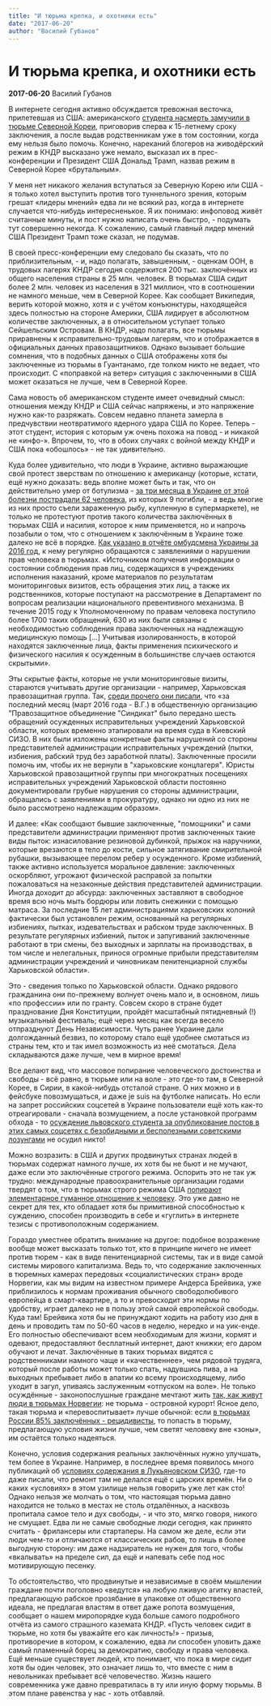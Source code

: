 ```yaml
---
title: "И тюрьма крепка, и охотники есть"
date: "2017-06-20"
author: "Василий Губанов"
---
```


# И тюрьма крепка, и охотники есть

**2017-06-20** Василий Губанов

В интернете сегодня активно обсуждается тревожная весточка, прилетевшая из США: американского [студента насмерть замучили в тюрьме Северной Кореи](https://tjournal.ru/45497-amerikanskii-student-umer-cherez-nedelu-posle-osvobozhdeniya-iz-turmi-kndr), приговорив сперва к 15-летнему сроку заключения, а после выдав родственникам уже в том состоянии, когда ему нельзя было помочь. Конечно, нареканий блогеров на живодёрский режим в КНДР высказано уже немало, высказал их в прес-конференции и Президент США Дональд Трамп, назвав режим в Северной Корее «брутальным».

У меня нет никакого желания вступаться за Северную Корею или США - я только хотел выступить против того туннельного зрения, которым грешат «лидеры мнений» едва ли не всякий раз, когда в интернете случается что-нибудь интересненькое. Я их понимаю: инфоповод живёт считанные минуты, и пост нужно написать очень быстро, - подумать тут совершенно некогда. К сожалению, самый главный лидер мнений США Президент Трамп тоже сказал, не подумав.

В своей пресс-конференции ему следовало бы сказать, что по приблизительным, - и, надо полагать, завышенным, - оценкам ООН, в трудовых лагерях КНДР сегодня содержится 200 тыс. заключённых из общего населения страны в 25 млн. человек. В тюрьмах США сидит более 2 млн. человек из населения в 321 миллион, что в соотношении не намного меньше, чем в Северной Корее. Как сообщает Википедия, верить которой можно, хотя и с учётом конъюнктуры, находящейся здесь полностью на стороне Америки, США лидирует в абсолютном количестве заключенных, а в относительном уступает только Сейшельским Островам. В КНДР, надо полагать, все тюрьмы приравнены к исправительно-трудовым лагерям, что и отображается в официальных данных правозащитников. Однако вызывает большие сомнения, что в подобных данных о США отображены хотя бы заключенные из тюрьмы в Гуантанамо, где толком никто не ведает, что происходит. С «поправкой на ветер» ситуация с заключенными в США может оказаться не лучше, чем в Северной Корее.

Сама новость об американском студенте имеет очевидный смысл: отношения между КНДР и США сейчас напряжены, и это напряжение нужно как-то разряжать. Совсем недавно планета замерла в предчувствии неотвратимого ядерного удара США по Корее. Теперь - этот студент, история с которым уж очень похожа на повод - и никакой не «инфо-». Впрочем, то, что в обоих случаях с войной между КНДР и США пока «обошлось» - не так удивительно.

Куда более удивительно, что люди в Украине, активно выражающие свой протест зверствам по отношению к американцу (которые, кстати, ещё нужно доказать: ведь вполне может быть и так, что он действительно умер от ботулизма - [за три месяца в Украине от этой болезни пострадали 62 человека](http://podrobnosti.ua/2183430-minzdrav-opublikoval-ofitsialnuju-statistiku-po-botulizmu.html), из которых 9 погибли, - а ведь многие из них просто съели зараженную рыбу, купленную в супермаркете), не только не протестуют против такого количества заключённых в тюрьмах США и насилия, которое к ним применяется, но и напрочь позабыли о том, что с отношением к заключённым в Украине тоже далеко не всё в порядке. [Как указано в отчёте омбудсмена Украины за 2016 год](http://www.ombudsman.gov.ua/ua/page/secretariat/docs/presentations/&page=3), к нему регулярно обращаются с заявлениями о нарушении прав человека в тюрьмах. «Источником получения информации о состоянии соблюдения прав лиц, содержащихся в учреждениях исполнения наказаний, кроме материалов по результатам мониторинговых визитов, есть обращения этих лиц, а также их родственников, которые поступают на рассмотрение в Департамент по вопросам реализации национального превентивного механизма. В течение 2015 году к Уполномоченному по правам человека поступило более 1700 таких обращений, 630 из них были связаны с необходимостью соблюдения права заключенных на надлежащую медицинскую помощь [...] Учитывая изолированность, в которой находятся заключенные лица, факты применения психического и физического насилия к осужденным в большинстве случаев остаются скрытыми».

Эты скрытые факты, которые не учли мониторинговые визиты, стараются учитывать другие организации - например, Харьковская правозащитная группа. Так, [среди прочего они писали](http://interfax.com.ua/news/press-release/336860.html), что «за последний месяц (март 2016 года - В.Г.) в общественную организацию "Правозащитное объединение "Синдикат" было передано шесть обращений осужденных исправительных учреждений Харьковской области, которых временно этапировали на время суда в Киевский СИЗО. В них были изложены конкретные факты нарушений со стороны представителей администрации исправительных учреждений (пытки, избиения, рабский труд без заработной платы). Заключенные просили помочь им, чтобы их не вернули в "харьковские концлагеря". Юристы Харьковской правозащитной группы при многократных посещениях исправительных учреждений Харьковской области постоянно документировали грубые нарушения со стороны администрации, обращались с заявлениями в прокуратуру, однако ни одно из них не было рассмотрено надлежащим образом».

И далее: «Как сообщают бывшие заключенные, "помощники" и сами представители администрации применяют против заключенных такие виды пыток: изнасилование резиновой дубинкой, прыжок на наручники, которые врезаются в тело до кости, сильное затягивание смирительной рубашки, вызывающее перелом ребер у осужденного. Кроме избиений, также активно используется моральное давление: заключенных оскорбляют, угрожают физической расправой за попытки пожаловаться на незаконные действия представителей администрации. Иногда доходит до абсурда: заключенных заставляют в свободное время всю ночь мыть бордюры или ловить снежинки с помощью матраса. За последние 15 лет администрациями харьковских колоний фактически был установлен режим, основанный на регулярных избиениях, пытках, издевательствах и рабском труде заключенных. В результате регулярных избиений, пыток и запугиваний заключенные работают в три смены, без выходных и зарплаты на производствах, в том числе и нелегальных, принося огромные прибыли представителям администрации учреждений и чиновникам пенитенциарной службы Харьковской области».

Это - сведения только по Харьковской области. Однако рядового гражданина они по-прежнему волнует очень мало и, в основном, лишь «по профессии» или по гранту. Совсем скоро в стране будет празднование Дня Конституции, пройдёт масштабный пятидневный (!) музыкальный фестиваль; ещё через месяц как всегда весело отпразднуют День Независимости. Чуть ранее Украине дали долгожданный безвиз, по которому стало ещё удобнее смотаться из страны тем, кто и так имел возможность из неё смотаться. Дела складываются даже лучше, чем в мирное время!

Все делают вид, что массовое попирание человеческого достоинства и свободы - всё равно, в тюрьме или на воле - это где-то там, в Северной Корее, в Сирии, в какой-нибудь отсталой стране. О них можно и в фейсбуке повозмущаться, и даже je suis на футболке написать. Но если на запрет российских соцсетей в Украине пользователи ещё хоть как-то отреагировали - сначала возмущением, а после установкой программ обхода - то [осуждение львовского студента за опубликование постов в этих самых соцсетях с безобидными и бесполезными советскими лозунгами](/10086.html) не осудил никто!

Можно возразить: в США и других продвинутых странах людей в тюрьмах содержат намного лучше, их хотя бы не бьют и не мучают, даже если это заключённые строгого режима. Оспорить это не так уж трудно: международные правоохранительные организации годами твердят о том, что в тюрьмах строго режима США [попирают элементарное гуманное отношение к человеку](https://amnesty.org.ru/node/2996/). Это уже давно не секрет для тех, кто обладает хотя бы примитивной способностью к суждению, способен производить в себе и «гуглить» в интернете тезисы с противоположным содержанием.

Гораздо уместнее обратить внимание на другое: подобное возражение вообще может высказать только тот, кто в принципе ничего не имеет против тюрем - как в виде пенитенциарной системы, так и в виде самой системы мирового капитализма. Ведь то, что содержание заключенных в тюремных камерах передовых «социалистических стран» вроде Норвегии, как мы видим на известном примере Андерса Брейвика, уже приблизилось к нормам проживания обычного свободолюбивого европейца в смарт-квартире, а то и превосходит эти нормы по удобству, играет далеко не в пользу этой самой европейской свободы. Куда там! Брейвика хотя бы не принуждают ходить на работу изо дня в день и проводить там по 50-60 часов в неделю, нередко и на уик-енде. Его полностью обеспечивают всем необходимым для жизни, кормят и одевают, предоставляют бесплатный интернет, дают книжки; его даром обучают и лечат. Заключённые в таких тюрьмах видятся с родственниками намного чаще и «качественнее», чем рядовой трудяга, который после работы может только спать, надувшись пива, а на выходных пребывает либо в апатии ко всему происходящему, либо уходит в загул, упиваясь заслуженным «отпуском на воле». Не только осуждённые - законопослушные граждане мечтают жить [так, как живут люди в тюрьмах Норвегии](http://www.segodnya.ua/life/mistery/norvezhcy-pokazali-samuyu-komfortnuyu-tyurmu-v-mire-770611.html): не тюрьма - островной курорт! Ясное дело, такая тюрьма и «перевоспитывает» лучше обычной: если [в тюрьмах России 85% заключённых - рецидивисты](http://www.vesti.ru/doc.html?id=2449835), то попасть в тюрьму, предлагающую условия жизни лучше, чем светят человеку вне «зоны», им остаётся только надеяться.

Конечно, условия содержания реальных заключённых нужно улучшать, тем более в Украине. Например, в последнее время появилось много публикаций об [условиях содержания в Лукьяновском СИЗО](http://www.segodnya.ua/life/lsociety/lukyanovskoe-sizo-haos-i-antisanitariya-v-centre-kieva-735616.html), где-то даже писали, что ремонт там не делался ещё с царских времён. Ни о каких «условиях» в этом узилище нельзя говорить уже лет как сто! Однако нельзя же молчать о том, что настоящая тюрьма давно находится не только в местах не столь отдалённых, а насквозь пропитала самое тело и дух свободы, - и что это, мягко говоря, никого не смущает. Едва ли не самые свободные люди сегодня, как принято считать - фрилансеры или стартаперы. На самом же деле, если эти люди чем-то и отличаются от классических рабов, то лишь в более выгодную сторону: им даже надзиратель не нужен для того, чтобы «вкалывать» на пределе сил, да ещё и напевать себе под нос мотивирующую песенку.

То обстоятельство, что продвинутые и независимые в своём мышлении граждане почти поголовно «ведутся» на любую лживую агитку властей, предлагающую рабское прозябание в упаковке от общественного идеала, не предлагая властям в ответ даже ропота возмущения, сообщает о нашем миропорядке куда больше самого подробного отчёта из самого страшного каземата КНДР. «Пусть человек сидит в тюрьме, но хотя бы уважайте его как личность!» - призыв, противоречие в котором, к сожалению, едва ли способен уловить даже самый пламенный борец за демократию, свободу и права человека. Ещё меньше существует людей, кто понимает, что пока в мире сидит хотя бы один человек, это означает лишь то, что вместе с ним в невольниках пребывает всё человечество. Жизнь нашего современника уже давно превратилась в ту или иную форму тюрьмы. В этом плане равенства у нас - хоть отбавляй.